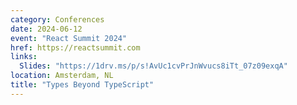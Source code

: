 ```yaml
---
category: Conferences
date: 2024-06-12
event: "React Summit 2024"
href: https://reactsummit.com
links:
  Slides: "https://1drv.ms/p/s!AvUc1cvPrJnWvucs8iTt_07z09exqA"
location: Amsterdam, NL
title: "Types Beyond TypeScript"
---
```

